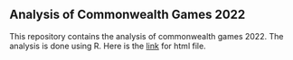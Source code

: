 ## Analysis of Commonwealth Games 2022

This repository contains the analysis of commonwealth games 2022. The analysis is done using R.
Here is the [link](https://htmlpreview.github.io/?https://github.com/bhushan-b-borude/Commonwelth_Games_2022/blob/main/Commonwealth_Games.html) for html file.
